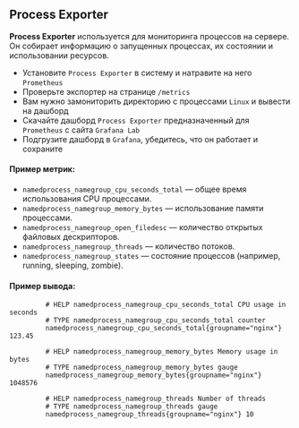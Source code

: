 ## Process Exporter
**Process Exporter** используется для мониторинга процессов на сервере. Он собирает информацию о запущенных процессах, их состоянии и использовании ресурсов.

 - Установите `Process Exporter` в систему и натравите на него `Prometheus`
 - Проверьте экспортер на странице `/metrics`
 - Вам нужно замониторить директорию с процессами `Linux` и вывести на дашборд
 - Скачайте дашборд `Process Exporter` предназначенный для `Prometheus` с сайта `Grafana Lab`
 - Подгрузите дашборд в `Grafana`, убедитесь, что он работает и сохраните

#### Пример метрик:

  - `namedprocess_namegroup_cpu_seconds_total` — общее время использования CPU процессами.
  - `namedprocess_namegroup_memory_bytes` — использование памяти процессами.
  - `namedprocess_namegroup_open_filedesc` — количество открытых файловых дескрипторов.
  - `namedprocess_namegroup_threads` — количество потоков.
  - `namedprocess_namegroup_states` — состояние процессов (например, running, sleeping, zombie).

#### Пример вывода:

             # HELP namedprocess_namegroup_cpu_seconds_total CPU usage in seconds
             # TYPE namedprocess_namegroup_cpu_seconds_total counter
             namedprocess_namegroup_cpu_seconds_total{groupname="nginx"} 123.45
             
             # HELP namedprocess_namegroup_memory_bytes Memory usage in bytes
             # TYPE namedprocess_namegroup_memory_bytes gauge
             namedprocess_namegroup_memory_bytes{groupname="nginx"} 1048576
             
             # HELP namedprocess_namegroup_threads Number of threads
             # TYPE namedprocess_namegroup_threads gauge
             namedprocess_namegroup_threads{groupname="nginx"} 10
